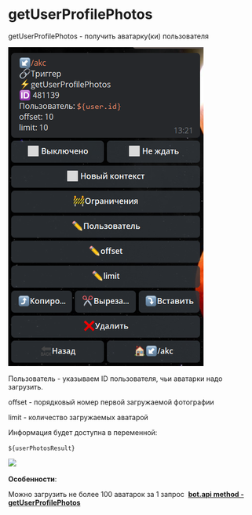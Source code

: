 # getUserProfilePhotos

getUserProfilePhotos - получить аватарку(ки) пользователя

![](./1.png)

Пользователь - указываем ID пользователя, чьи аватарки надо загрузить.

offset - порядковый номер первой загружаемой фотографии

limit - количество загружаемых аватарой

Информация будет доступна в переменной:

```${userPhotosResult}```

![](./2.png)

**Особенности**:

Можно загрузить не более 100 аватарок за 1 запрос
️
[**bot.api method - getUserProfilePhotos**](https://core.telegram.org/bots/api#getuserprofilephotos)








